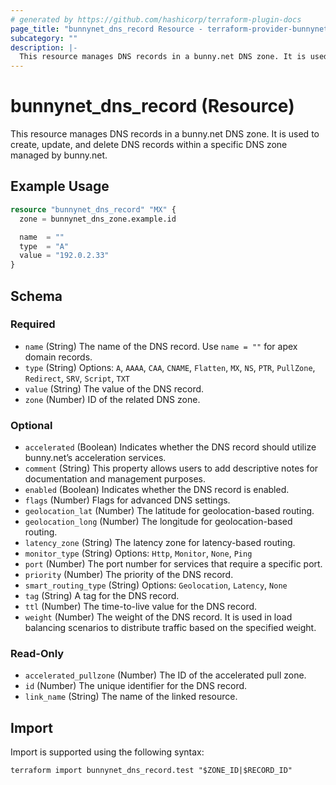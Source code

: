 ```yaml
---
# generated by https://github.com/hashicorp/terraform-plugin-docs
page_title: "bunnynet_dns_record Resource - terraform-provider-bunnynet"
subcategory: ""
description: |-
  This resource manages DNS records in a bunny.net DNS zone. It is used to create, update, and delete DNS records within a specific DNS zone managed by bunny.net.
---
```


# bunnynet_dns_record (Resource)

This resource manages DNS records in a bunny.net DNS zone. It is used to create, update, and delete DNS records within a specific DNS zone managed by bunny.net.

## Example Usage

```terraform
resource "bunnynet_dns_record" "MX" {
  zone = bunnynet_dns_zone.example.id

  name  = ""
  type  = "A"
  value = "192.0.2.33"
}
```

<!-- schema generated by tfplugindocs -->
## Schema

### Required

- `name` (String) The name of the DNS record. Use <code>name = ""</code> for apex domain records.
- `type` (String) Options: `A`, `AAAA`, `CAA`, `CNAME`, `Flatten`, `MX`, `NS`, `PTR`, `PullZone`, `Redirect`, `SRV`, `Script`, `TXT`
- `value` (String) The value of the DNS record.
- `zone` (Number) ID of the related DNS zone.

### Optional

- `accelerated` (Boolean) Indicates whether the DNS record should utilize bunny.net’s acceleration services.
- `comment` (String) This property allows users to add descriptive notes for documentation and management purposes.
- `enabled` (Boolean) Indicates whether the DNS record is enabled.
- `flags` (Number) Flags for advanced DNS settings.
- `geolocation_lat` (Number) The latitude for geolocation-based routing.
- `geolocation_long` (Number) The longitude for geolocation-based routing.
- `latency_zone` (String) The latency zone for latency-based routing.
- `monitor_type` (String) Options: `Http`, `Monitor`, `None`, `Ping`
- `port` (Number) The port number for services that require a specific port.
- `priority` (Number) The priority of the DNS record.
- `smart_routing_type` (String) Options: `Geolocation`, `Latency`, `None`
- `tag` (String) A tag for the DNS record.
- `ttl` (Number) The time-to-live value for the DNS record.
- `weight` (Number) The weight of the DNS record. It is used in load balancing scenarios to distribute traffic based on the specified weight.

### Read-Only

- `accelerated_pullzone` (Number) The ID of the accelerated pull zone.
- `id` (Number) The unique identifier for the DNS record.
- `link_name` (String) The name of the linked resource.

## Import

Import is supported using the following syntax:

```shell
terraform import bunnynet_dns_record.test "$ZONE_ID|$RECORD_ID"
```
